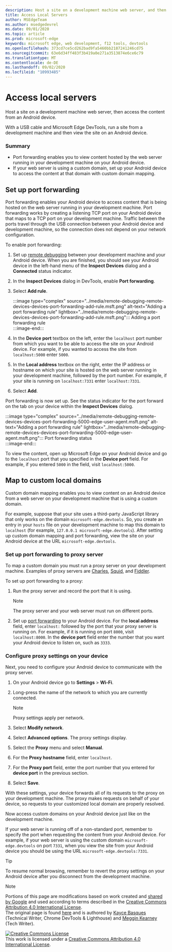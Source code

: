 ```yaml
---
description: Host a site on a development machine web server, and then access the content from an Android device.
title: Access Local Servers
author: MSEdgeTeam
ms.author: msedgedevrel
ms.date: 09/01/2020
ms.topic: article
ms.prod: microsoft-edge
keywords: microsoft edge, web development, f12 tools, devtools
ms.openlocfilehash: 373cd7ce5cd262bad9fa5460bb2187241246cd75
ms.sourcegitcommit: 63e6d34ff483f3b419a0e271a3513874e6ce6c79
ms.translationtype: MT
ms.contentlocale: de-DE
ms.lasthandoff: 09/02/2020
ms.locfileid: "10993485"
---
```

<!-- Copyright Kayce Basques 

   Licensed under the Apache License, Version 2.0 (the "License");
   you may not use this file except in compliance with the License.
   You may obtain a copy of the License at

       https://www.apache.org/licenses/LICENSE-2.0

   Unless required by applicable law or agreed to in writing, software
   distributed under the License is distributed on an "AS IS" BASIS,
   WITHOUT WARRANTIES OR CONDITIONS OF ANY KIND, either express or implied.
   See the License for the specific language governing permissions and
   limitations under the License.  -->  





# Access local servers   




Host a site on a development machine web server, then access the content from an Android device.  

With a USB cable and Microsoft Edge DevTools, run a site from a development machine and then view the site on an Android device.  

### Summary  

*   Port forwarding enables you to view content hosted by the web server running in your development machine on your Android device.  
*   If your web server is using a custom domain, set up your Android device to access the content at that domain with custom domain mapping.  

## Set up port forwarding   

Port forwarding enables your Android device to access content that is being hosted on the web server running in your development machine.  Port forwarding works by creating a listening TCP port on your Android device that maps to a TCP port on your development machine.  Traffic between the ports travel through the USB connection between your Android device and development machine, so the connection does not depend on your network configuration.  

To enable port forwarding:  

1.  Set up [remote debugging][RemoteDebuggingGettingStarted] between your development machine and your Android device.  When you are finished, you should see your Android device in the left-hand menu of the **Inspect Devices** dialog and a **Connected** status indicator.  
1.  In the **Inspect Devices** dialog in DevTools, enable **Port forwarding**.  
1.  Select **Add rule**.  
    
    :::image type="complex" source="../media/remote-debugging-remote-devices-devices-port-forwarding-add-rule.msft.png" alt-text="Adding a port forwarding rule" lightbox="../media/remote-debugging-remote-devices-devices-port-forwarding-add-rule.msft.png":::
       Adding a port forwarding rule  
    :::image-end:::  
    
1.  In the **Device port** textbox on the left, enter the `localhost` port number from which you want to be able to access the site on your Android device.  For example, if you wanted to access the site from `localhost:5000` enter `5000`.  
1.  In the **Local address** textbox on the right, enter the IP address or hostname on which your site is hosted on the web server running in your development machine, followed by the port number.  For example, if your site is running on `localhost:7331` enter `localhost:7331`.  
1.  Select **Add**.  
    
Port forwarding is now set up.  See the status indicator for the port forward on the tab on your device within the **Inspect Devices** dialog.  

:::image type="complex" source="../media/remote-debugging-remote-devices-devices-port-forwarding-5000-edge-user-agent.msft.png" alt-text="Adding a port forwarding rule" lightbox="../media/remote-debugging-remote-devices-devices-port-forwarding-5000-edge-user-agent.msft.png":::
   Port forwarding status  
:::image-end:::  

To view the content, open up Microsoft Edge on your Android device and go to the `localhost` port that you specified in the **Device port** field.  For example, if you entered `5000` in the field, visit `localhost:5000`.  

## Map to custom local domains   

Custom domain mapping enables you to view content on an Android device from a web server on your development machine that is using a custom domain.  

For example, suppose that your site uses a third-party JavaScript library that only works on the domain `microsoft-edge.devtools`.  So, you create an entry in your `hosts` file on your development machine to map this domain to `localhost` \(for example, `127.0.0.1 microsoft-edge.devtools`\).  After setting up custom domain mapping and port forwarding, view the site on your Android device at the URL `microsoft-edge.devtools`.  

### Set up port forwarding to proxy server  

To map a custom domain you must run a proxy server on your development machine.  Examples of proxy servers are [Charles][CharlesWebDebuggingProxy], [Squid][SquidOptimisingWebDelivery], and [Fiddler][FiddlerWebDebuggingProxy].  

To set up port forwarding to a proxy:  

1.  Run the proxy server and record the port that it is using.  
    
    > [!NOTE]
    > The proxy server and your web server must run on different ports.  
    
1.  Set up [port forwarding](#set-up-port-forwarding) to your Android device.  For the **local address** field, enter `localhost:` followed by the port that your proxy server is running on.  For example, if it is running on port `8000`, visit `localhost:8000`.  In the **device port** field enter the number that you want your Android device to listen on, such as `3333`.  
    
### Configure proxy settings on your device  

Next, you need to configure your Android device to communicate with the proxy server.  

1.  On your Android device go to **Settings** > **Wi-Fi**.  
1.  Long-press the name of the network to which you are currently connected.  
    
    > [!NOTE]
    > Proxy settings apply per network.  
    
1.  Select **Modify network**.  
1.  Select **Advanced options**.  The proxy settings display.  
1.  Select the **Proxy** menu and select **Manual**.  
1.  For the **Proxy hostname** field, enter `localhost`.  
1.  For the **Proxy port** field, enter the port number that you entered for **device port** in the previous section.  
1.  Select **Save**.  
    
With these settings, your device forwards all of its requests to the proxy on your development machine.  The proxy makes requests on behalf of your device, so requests to your customized local domain are properly resolved.  

Now access custom domains on your Android device just like on the development machine.  

If your web server is running off of a non-standard port, remember to specify the port when requesting the content from your Android device.  For example, if your web server is using the custom domain `microsoft-edge.devtools` on port `7331`, when you view the site from your Android device you should be using the URL `microsoft-edge.devtools:7331`.  

> [!TIP]
> To resume normal browsing, remember to revert the proxy settings on your Android device after you disconnect from the development machine.  

<!--  
  


-->  
<!-- links -->  

[RemoteDebuggingGettingStarted]: ./index.md "Get started with remote debugging Android devices | Microsoft Docs"  

[CharlesWebDebuggingProxy]: https://www.charlesproxy.com "Charles Web Debugging Proxy"  

[SquidOptimisingWebDelivery]: https://www.squid-cache.org "squid : Optimising Web Delivery"  

[FiddlerWebDebuggingProxy]: https://www.telerik.com/fiddler "Fiddler - Free Web Debugging Proxy"  

> [!NOTE]
> Portions of this page are modifications based on work created and [shared by Google][GoogleSitePolicies] and used according to terms described in the [Creative Commons Attribution 4.0 International License][CCA4IL].  
> The original page is found [here](https://developers.google.com/web/tools/chrome-devtools/remote-debugging/local-server) and is authored by [Kayce Basques][KayceBasques] \(Technical Writer, Chrome DevTools \& Lighthouse\) and [Meggin Kearney][MegginKearney] \(Tech Writer\).  

[![Creative Commons License][CCby4Image]][CCA4IL]  
This work is licensed under a [Creative Commons Attribution 4.0 International License][CCA4IL].  

[CCA4IL]: https://creativecommons.org/licenses/by/4.0  
[CCby4Image]: https://i.creativecommons.org/l/by/4.0/88x31.png  
[GoogleSitePolicies]: https://developers.google.com/terms/site-policies  
[KayceBasques]: https://developers.google.com/web/resources/contributors/kaycebasques  
[MegginKearney]: https://developers.google.com/web/resources/contributors/megginkearney  
